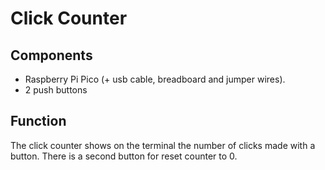 # Click Counter

## Components

- Raspberry Pi Pico (+ usb cable, breadboard and jumper wires).
- 2 push buttons

## Function

The click counter shows on the terminal the number of clicks made with a button. There is a second button for reset counter to 0.

